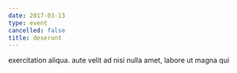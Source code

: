 ```yaml
---
date: 2017-03-13
type: event
cancelled: false
title: deserunt
---
```

exercitation aliqua. aute velit ad nisi nulla amet, labore ut magna qui